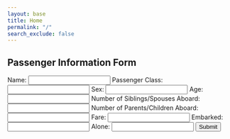 ```yaml
---
layout: base
title: Home
permalink: "/"
search_exclude: false
---
```

<h2>Passenger Information Form</h2>
    <form id="passengerForm">
        <label for="name">Name:</label>
        <input type="text" id="name" name="name">
        <label for="pclass">Passenger Class:</label>
        <input type="number" id="pclass" name="pclass" >
        <label for="sex">Sex:</label>
        <input type="text" id="sex" name="sex" >
        <label for="age">Age:</label>
        <input type="number" id="age" name="age" >
        <label for="sibsp">Number of Siblings/Spouses Aboard:</label>
        <input type="number" id="sibsp" name="sibsp">
        <label for="parch">Number of Parents/Children Aboard:</label>
        <input type="number" id="parch" name="parch">
        <label for="fare">Fare:</label>
        <input type="number" id="fare" name="fare">
        <label for="embarked">Embarked:</label>
        <input type="text" id="embarked" name="embarked" >
        <label for="alone">Alone:</label>
        <input type="text" id="alone" name="alone" >
        <button type="button" onclick="submitForm()">Submit</button>
    </form>
<script>
function submitForm() {
            var formData = {
                name: document.getElementById('name').value,
                pclass: parseInt(document.getElementById('pclass').value),
                sex: document.getElementById('sex').value,
                age: parseInt(document.getElementById('age').value),
                sibsp: parseInt(document.getElementById('sibsp').value),
                parch: parseInt(document.getElementById('parch').value),
                fare: parseFloat(document.getElementById('fare').value),
                embarked: document.getElementById('embarked').value,
                alone: document.getElementById('alone').value,
            };
            //
            fetch('YOUR_API_ENDPOINT', {
                method: 'POST', //post data/send to data to api
                headers: {
                    'Content-Type': 'application/json',
                },
                body: JSON.stringify(formData),
            })
            .then(response => response.json())
            .then(data => {
                console.log('API response:', data);
                // You can handle the response from the API here
            })
            .catch(error => {
                console.error('Error:', error);
            });
        }
</script>
</html>
